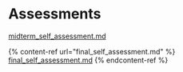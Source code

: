 # Assessments

[midterm\_self\_assessment.md](midterm\_self\_assessment.md "mention")

{% content-ref url="final_self_assessment.md" %}
[final\_self\_assessment.md](final\_self\_assessment.md)
{% endcontent-ref %}
